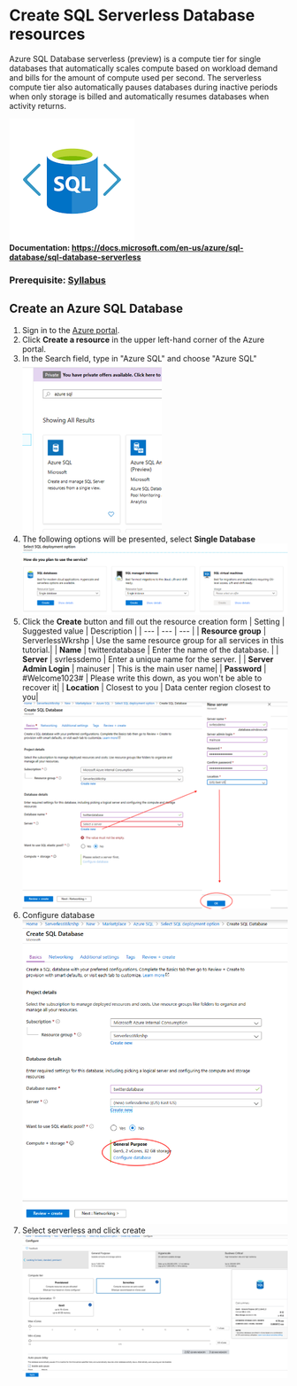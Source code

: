 # Create SQL Serverless Database resources

Azure SQL Database serverless (preview) is a compute tier for single databases that automatically scales compute based on workload demand and bills for the amount of compute used per second. The serverless compute tier also automatically pauses databases during inactive periods when only storage is billed and automatically resumes databases when activity returns.

![Banner](media/azure-sql-banner.png)
<br>**Documentation: https://docs.microsoft.com/en-us/azure/sql-database/sql-database-serverless**
### Prerequisite: [Syllabus](./readme.md)

## Create an Azure SQL Database

1. Sign in to the [Azure portal](https://portal.azure.com/).
1. Click **Create a resource** in the upper left-hand corner of the Azure portal.
1. In the Search field, type in "Azure SQL" and choose "Azure SQL"  
![Search for Azure SQL](media/24-search-azure-sql.png)
1. The following options will be presented, select **Single Database**
![Single Database](media/25-sql-server-options.png)
1. Click the **Create** button and fill out the resource creation form
    | Setting      |  Suggested value   | Description                                        |
    | --- | --- | --- |
    | **Resource group** | ServerlessWkrshp | Use the same resource group for all services in this tutorial.| 
    | **Name** | twitterdatabase | Enter the name of the database. |
    | **Server** | svrlessdemo | Enter a unique name for the server. |
    | **Server Admin Login** | mainuser | This is the main user name|
    | **Password** | #Welcome1023# | Please write this down, as you won't be able to recover it|
    | **Location** | Closest to you | Data center region closest to you|    
![Configure Database Server](media/27-configure-database-server.png)
1. Configure database
![Configure Database](media/28-configure-database.png)
1. Select serverless and click create
![Select Serverless Computing](media/29-select-serverless.png)
